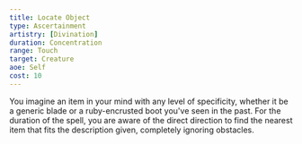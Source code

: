 ```yaml
---
title: Locate Object
type: Ascertainment
artistry: [Divination]
duration: Concentration
range: Touch
target: Creature
aoe: Self
cost: 10
---
```

You imagine an item in your mind with any level of specificity, whether it be a generic blade or a ruby-encrusted boot you've seen in the past. For the duration of the spell, you are aware of the direct direction to find the nearest item that fits the description given, completely ignoring obstacles.
